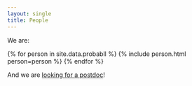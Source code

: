 ```yaml
---
layout: single
title: People
---
```


We are:

{% for person in site.data.probabll %}
{% include person.html person=person %}
{% endfor %}

And we are [looking for a postdoc](https://www.uva.nl/shared-content/uva/en/vacancies/2019/03/19-171-postdoctoral-researcher-in-neural-machine-translation.html)!
